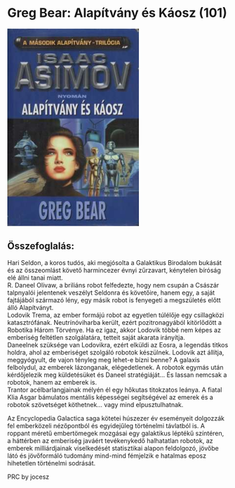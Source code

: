 # <a name="id_1169">Greg Bear: Alapítvány és Káosz (101)</a>
<img src="https://github.com/BercziSandor/calibre_lib/raw/main/Greg%20Bear/Alapitvany%20es%20Kaosz%20%281169%29/cover.jpg" alt="cover" width="300"/>

## Összefoglalás:
<P>Hari Seldon, a koros tudós, aki megjósolta a Galaktikus Birodalom bukását és az összeomlást követő harmincezer évnyi zűrzavart, kénytelen bíróság elé állni tanai miatt. <BR>R. Daneel Olivaw, a briliáns robot felfedezte, hogy nem csupán a Császár talpnyalói jelentenek veszélyt Seldonra és követőire, hanem egy, a saját fajtájából származó lény, egy másik robot is fenyegeti a megszületés előtt álló Alapítványt. <BR>Lodovik Trema, az ember formájú robot az egyetlen túlélője egy csillagközi katasztrófának. Neutrínóviharba került, ezért pozitronagyából kitörlődött a Robotika Három Törvénye. Ha ez igaz, akkor Lodovik többé nem képes az emberiség feltétlen szolgálatára, tetteit saját akarata irányítja. <BR>Daneelnek szüksége van Lodovikra, ezért elküldi az Eosra, a legendás titkos holdra, ahol az emberiséget szolgáló robotok készülnek. Lodovik azt állítja, meggyógyult, de vajon tényleg meg lehet-e bízni benne? A galaxis felbolydul, az emberek lázonganak, elégedetlenek. A robotok egymás után kérdőjelezik meg küldetésüket és Daneel stratégiáját... És lassan nemcsak a robotok, hanem az emberek is. <BR>Trantor acélbarlangjainak mélyén él egy hőkutas titokzatos leánya. A fiatal Klia Asgar bámulatos mentális képességei segítségével az emerek és a robotok szövetséget köthetnek... vagy mind elpusztulhatnak. </P> <P>Az Encyclopedia Galactica saga kötetei húszezer év eseményeit dolgozzák fel emberközeli nézőpontból és egyidejűleg történelmi távlatból is. A roppant méretű embertömegek mozgásai egy galaktikus léptékű színtéren, a háttérben az emberiség javáért tevékenykedő halhatatlan robotok, az emberek milliárdjainak viselkedését statisztikai alapon feldolgozó, jövőbe látó és jövőformáló tudomány mind-mind fémjelzik e hatalmas eposz hihetetlen történelmi sodrását. </P> <P>PRC by jocesz</P>

